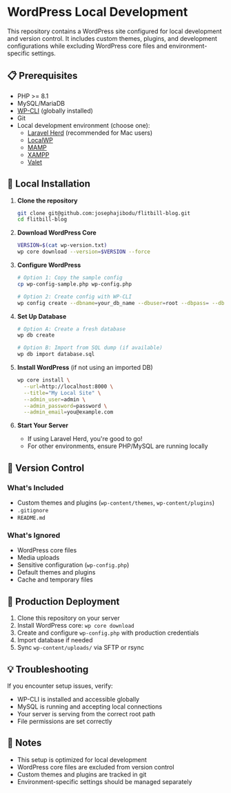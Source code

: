 # WordPress Local Development

This repository contains a WordPress site configured for local development and version control. It includes custom themes, plugins, and development configurations while excluding WordPress core files and environment-specific settings.

## 📋 Prerequisites

- PHP >= 8.1
- MySQL/MariaDB
- [WP-CLI](https://wp-cli.org/) (globally installed)
- Git
- Local development environment (choose one):
  - [Laravel Herd](https://herd.laravel.com/) (recommended for Mac users)
  - [LocalWP](https://localwp.com/)
  - [MAMP](https://www.mamp.info/)
  - [XAMPP](https://www.apachefriends.org/)
  - [Valet](https://laravel.com/docs/valet)

## 🚀 Local Installation

1. **Clone the repository**

   ```bash
   git clone git@github.com:josephajibodu/flitbill-blog.git
   cd flitbill-blog
   ```

2. **Download WordPress Core**

   ```bash
   VERSION=$(cat wp-version.txt)
   wp core download --version=$VERSION --force
   ```

3. **Configure WordPress**

   ```bash
   # Option 1: Copy the sample config
   cp wp-config-sample.php wp-config.php
   
   # Option 2: Create config with WP-CLI
   wp config create --dbname=your_db_name --dbuser=root --dbpass= --dbhost=127.0.0.1
   ```

4. **Set Up Database**

   ```bash
   # Option A: Create a fresh database
   wp db create
   
   # Option B: Import from SQL dump (if available)
   wp db import database.sql
   ```

5. **Install WordPress** (if not using an imported DB)

   ```bash
   wp core install \
     --url=http://localhost:8000 \
     --title="My Local Site" \
     --admin_user=admin \
     --admin_password=password \
     --admin_email=you@example.com
   ```

6. **Start Your Server**
   - If using Laravel Herd, you're good to go!
   - For other environments, ensure PHP/MySQL are running locally

## 📂 Version Control

### What's Included

- Custom themes and plugins (`wp-content/themes`, `wp-content/plugins`)
- `.gitignore`
- `README.md`

### What's Ignored

- WordPress core files
- Media uploads
- Sensitive configuration (`wp-config.php`)
- Default themes and plugins
- Cache and temporary files

## 🚀 Production Deployment

1. Clone this repository on your server
2. Install WordPress core: `wp core download`
3. Create and configure `wp-config.php` with production credentials
4. Import database if needed
5. Sync `wp-content/uploads/` via SFTP or rsync

## 💡 Troubleshooting

If you encounter setup issues, verify:

- WP-CLI is installed and accessible globally
- MySQL is running and accepting local connections
- Your server is serving from the correct root path
- File permissions are set correctly

## 📝 Notes

- This setup is optimized for local development
- WordPress core files are excluded from version control
- Custom themes and plugins are tracked in git
- Environment-specific settings should be managed separately